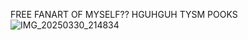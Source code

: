 FREE FANART OF MYSELF?? HGUHGUH TYSM POOKS
![IMG_20250330_214834](https://github.com/user-attachments/assets/748ac040-df66-44ca-ab61-2e8aacdb7e69)
